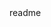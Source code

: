 <snippet>
  <content><![CDATA[
# ${1:Chatbot Speech to Text API}
This is a flask api of the Morzilla Deepspeech software for converting speech (audio files) to text. 
## Dependencies
###Python (all pip installs): 
Deepspeech (latest models available:https://github.com/mozilla/DeepSpeech/releases)
Tensorflow
Flask 
###Linux 
sox (available here: https://sourceforge.net/projects/sox/files/)
##Setup
1: Required ~2GB of RAM to run (t3medium/m3.medium sufficient)
2: Download and install necessary software and models
3: Ensure machine has access to s3
## Usage
sudo python3 app.py
]]></content>
  <tabTrigger>readme</tabTrigger>
</snippet>